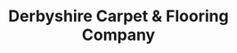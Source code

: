 ---
title: "Derbyshire Carpet & Flooring Company"
url: /derby/derbyshire-carpet-und-flooring-company/
shop: Teppiche
---